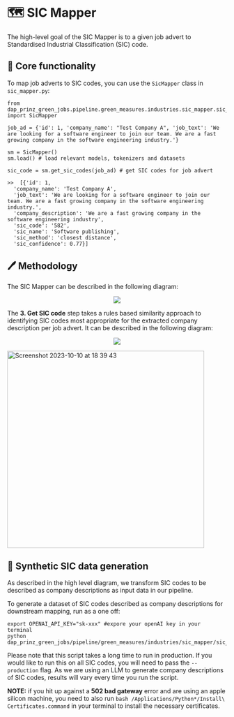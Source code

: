 # 🗺️ SIC Mapper

The high-level goal of the SIC Mapper is to a given job advert to Standardised Industrial Classification (SIC) code.

## 🔨 Core functionality

To map job adverts to SIC codes, you can use the `SicMapper` class in `sic_mapper.py`:

```
from dap_prinz_green_jobs.pipeline.green_measures.industries.sic_mapper.sic_mapper import SicMapper

job_ad = {'id': 1, 'company_name': "Test Company A", 'job_text': 'We are looking for a software engineer to join our team. We are a fast growing company in the software engineering industry.'}

sm = SicMapper()
sm.load() # load relevant models, tokenizers and datasets

sic_code = sm.get_sic_codes(job_ad) # get SIC codes for job advert

>>  [{'id': 1,
  'company_name': 'Test Company A',
  'job_text': 'We are looking for a software engineer to join our team. We are a fast growing company in the software engineering industry.',
  'company_description': 'We are a fast growing company in the software engineering industry',
  'sic_code': '582',
  'sic_name': 'Software publishing',
  'sic_method': 'closest distance',
  'sic_confidence': 0.77}]
```

## 🖊️ Methodology

The SIC Mapper can be described in the following diagram:

<p align="center">
  <img src="https://github.com/nestauk/dap_prinz_green_jobs/assets/46863334/b7d318aa-396b-4d7c-a2e4-25ca6cff0f25" />
</p>

The **3. Get SIC code** step takes a rules based similarity approach to identifying SIC codes most appropriate for the extracted company description per job advert. It can be described in the following diagram:

<p align="center">
  <img src="https://github.com/nestauk/dap_prinz_green_jobs/assets/46863334/b7d318aa-396b-4d7c-a2e4-25ca6cff0f25" />
</p>

<img width="452" alt="Screenshot 2023-10-10 at 18 39 43" src="https://github.com/nestauk/dap_prinz_green_jobs/assets/46863334/27f7a7e8-ac9d-4d0c-9e02-7ad66d3047e0">

## 🤖 Synthetic SIC data generation

As described in the high level diagram, we transform SIC codes to be described as company descriptions as input data in our pipeline.  

To generate a dataset of SIC codes described as company descriptions for downstream mapping, run as a one off:

```
export OPENAI_API_KEY="sk-xxx" #expore your openAI key in your terminal
python dap_prinz_green_jobs/pipeline/green_measures/industries/sic_mapper/sic_data_generation.py
```

Please note that this script takes a long time to run in production. If you would like to run this on all SIC codes, you will need to pass the `--production` flag. As we are using an LLM to generate company descriptions of SIC codes, results will vary every time you run the script.

**NOTE:** if you hit up against a **502 bad gateway** error and are using an apple silicon machine, you need to also run `bash /Applications/Python*/Install\ Certificates.command` in your terminal to install the necessary certificates.
